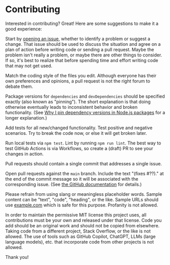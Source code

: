 # Contributing

Interested in contributing? Great! Here are some suggestions to make it a good
experience:

Start by [opening an issue][github-issues], whether to identify a problem or
suggest a change. That issue should be used to discuss the situation and agree
on a plan of action before writing code or sending a pull request. Maybe the
problem isn't really a problem, or maybe there are other things to consider. If
so, it's best to realize that before spending time and effort writing code that
may not get used.

Match the coding style of the files you edit. Although everyone has their own
preferences and opinions, a pull request is not the right forum to debate them.

Package versions for `dependencies` and `devDependencies` should be specified
exactly (also known as "pinning"). The short explanation is that doing otherwise
eventually leads to inconsistent behavior and broken functionality. (See [Why I
pin dependency versions in Node.js packages][version-pinning] for a longer
explanation.)

Add tests for all new/changed functionality. Test positive and negative
scenarios. Try to break the code now, or else it will get broken later.

Run local tests via `npm test`. Lint by running `npm run lint`. The best way to
test GitHub Actions is via Workflows, so create a (draft) PR to see your changes
in action.

Pull requests should contain a single commit that addresses a single issue.

Open pull requests against the `main` branch. Include the text "(fixes #??)." at
the end of the commit message so it will be associated with the corresponding
issue. (See [the GitHub documentation][linking-pull-request] for details.)

Please refrain from using slang or meaningless placeholder words. Sample content
can be "text", "code", "heading", or the like. Sample URLs should use
[example.com][example-com] which is safe for this purpose. Profanity is not
allowed.

In order to maintain the permissive MIT license this project uses, all
contributions must be your own and released under that license. Code you add
should be an original work and should not be copied from elsewhere. Taking code
from a different project, Stack Overflow, or the like is not allowed. The use of
tools such as GitHub Copilot, ChatGPT, LLMs (large language models), etc. that
incorporate code from other projects is not allowed.

Thank you!

[example-com]: https://en.wikipedia.org/wiki/Example.com
[github-issues]: https://github.com/DavidAnson/markdownlint-cli2/issues
[linking-pull-request]: https://docs.github.com/en/github/managing-your-work-on-github/linking-a-pull-request-to-an-issue#linking-a-pull-request-to-an-issue-using-a-keyword
[version-pinning]: https://dlaa.me/blog/post/versionpinning
